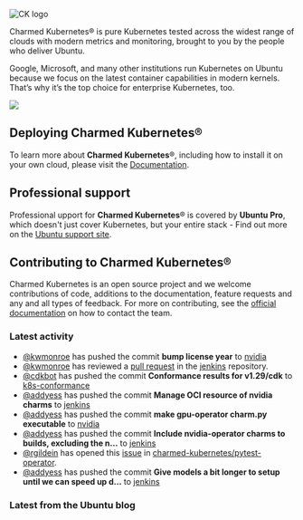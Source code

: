 ![CK logo](https://assets.ubuntu.com/v1/451d4cf4-Charmed+Kubernetes_RGB_onWhite_2022.svg)

Charmed Kubernetes® is pure Kubernetes tested across the widest range of clouds with modern metrics and monitoring, brought to you by the people who deliver Ubuntu.

Google, Microsoft, and many other institutions run Kubernetes on Ubuntu because we focus on the latest container capabilities in modern kernels. That’s why it’s the top choice for enterprise Kubernetes, too.

![](https://assets.ubuntu.com/v1/843c77b6-juju-at-a-glace.svg)

## Deploying Charmed Kubernetes®

To learn more about **Charmed Kubernetes**®, including how to install it on your own cloud, please visit the [Documentation][docs].

## Professional support

Professional upport for **Charmed Kubernetes**® is covered by **Ubuntu Pro**, which doesn't just cover Kubernetes, but your entire stack - Find out more on the [Ubuntu support site](https://ubuntu.com/support).

## Contributing to Charmed Kubernetes®

Charmed Kubernetes is an open source project and we welcome contributions of code, additions to the documentation, feature requests and any and all types of feedback. For more on contributing, see the [official documentation][get-in-touch] on how to contact the team.

<!-- LINKS -->
[docs]: https://ubuntu.com/kubernetes/docs
[get-in-touch]: https://ubuntu.com/kubernetes/docs/get-in-touch

### Latest activity

<!-- activity starts -->
 - [@kwmonroe](https://github.com/kwmonroe) has pushed the commit **bump license year** to [nvidia](https://github.com/charmed-kubernetes/nvidia)
 - [@kwmonroe](https://github.com/kwmonroe) has reviewed a [pull request](https://github.com/charmed-kubernetes/jenkins/pull/1469) in the [jenkins](https://github.com/charmed-kubernetes/jenkins) repository.
 - [@cdkbot](https://github.com/cdkbot) has pushed the commit **Conformance results for v1.29/cdk** to [k8s-conformance](https://github.com/charmed-kubernetes/k8s-conformance)
 - [@addyess](https://github.com/addyess) has pushed the commit **Manage OCI resource of nvidia charms** to [jenkins](https://github.com/charmed-kubernetes/jenkins)
 - [@addyess](https://github.com/addyess) has pushed the commit **make gpu-operator charm.py executable** to [nvidia](https://github.com/charmed-kubernetes/nvidia)
 - [@addyess](https://github.com/addyess) has pushed the commit **Include nvidia-operator charms to builds, excluding the n...** to [jenkins](https://github.com/charmed-kubernetes/jenkins)
 - [@rgildein](https://github.com/rgildein) has opened this [issue](https://github.com/charmed-kubernetes/pytest-operator/issues/122) in [charmed-kubernetes/pytest-operator](https://api.github.com/repos/charmed-kubernetes/pytest-operator).
 - [@addyess](https://github.com/addyess) has pushed the commit **Give models a bit longer to setup until we can speed up d...** to [jenkins](https://github.com/charmed-kubernetes/jenkins)
<!-- activity ends -->

<!-- roadmap starts -->

<!-- roadmap ends -->

### Latest from the Ubuntu blog

<!-- blog starts -->

<!-- blog ends -->
